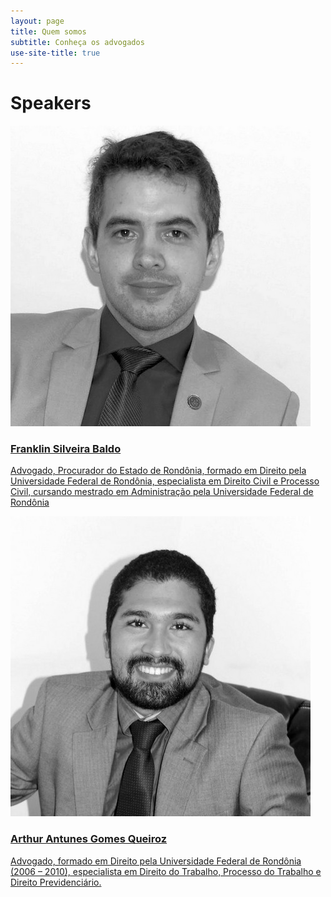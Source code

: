 ```yaml
---
layout: page
title: Quem somos
subtitle: Conheça os advogados
use-site-title: true
---
```

<div id="speakers">
    <div class="container">
      <div class="row">
        <div>
          <h1 class="mb-4">Speakers</h1>
        </div>
      </div>
      <div class="row">
        <div class="col-md-6 col-6">
          <a href="socios/franklin.html">
            <img src="img/franklin-quem-somos-pb.jpg" alt="Franklin Silveira Baldo" title="Franklin Silveira Baldo" class="center-block rounded-circle">
            <h3>Franklin Silveira Baldo</h3>
            <p class="text-gray-dark">Advogado, Procurador do Estado de Rondônia, formado em Direito pela Universidade Federal de Rondônia, especialista em Direito Civil e Processo Civil, cursando mestrado em Administração pela Universidade Federal de Rondônia</p>
          </a>
        </div>
        <div>
          <a href="socios/arthur.html">
            <img src="img/arthur-quem-somos-pb.jpg" title="Arthur Antunes Gomes Queiroz" class="center-block  rounded-circle">
            <h3>Arthur Antunes Gomes Queiroz</h3>
            <p class="text-gray-dark">Advogado, formado em Direito pela Universidade Federal de Rondônia (2006 – 2010), especialista em Direito do Trabalho, Processo do Trabalho e Direito Previdenciário.</p>
          </a>
        </div>
      </div>
    </div>
  </div>
